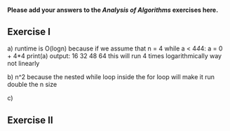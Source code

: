 #### Please add your answers to the ***Analysis of  Algorithms*** exercises here.

## Exercise I

a) runtime is O(logn)
because if we assume that n = 4 
while a < 4*4*4:
    a = 0 + 4*4
    print(a)
output:
16
32
48
64
this will run 4 times logarithmically  way not linearly 


b) n^2 
because the nested while loop inside the for loop will make it run double the n size


c)

## Exercise II


